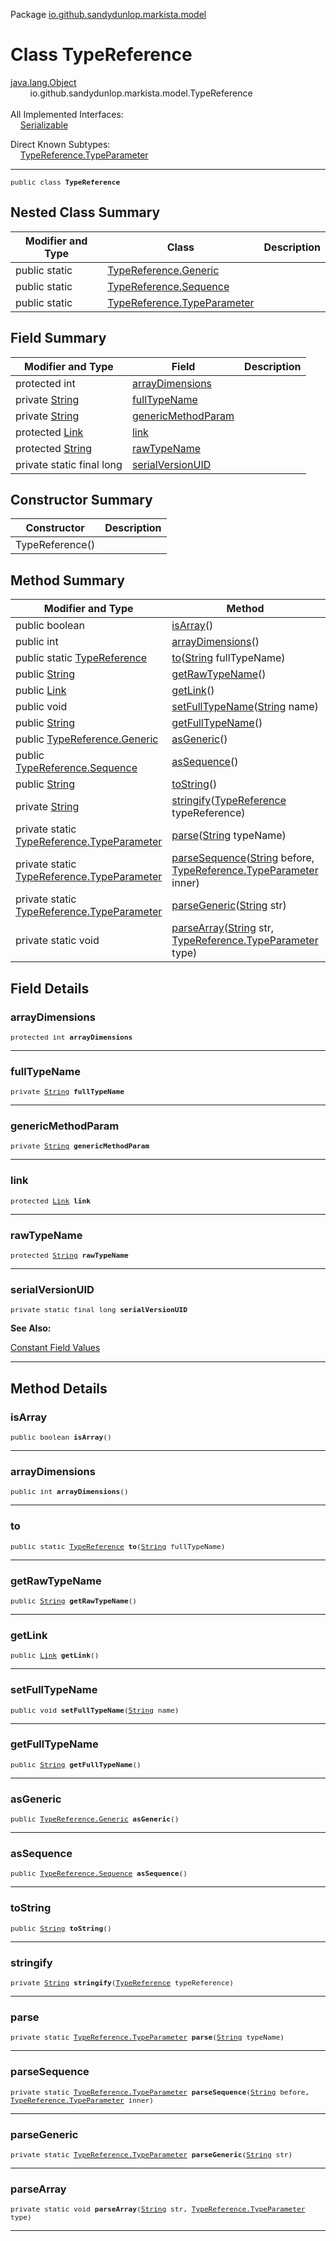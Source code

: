 Package [io.github.sandydunlop.markista.model](index.md)

# Class TypeReference
[java.lang.Object](https://docs.oracle.com/en/java/javase/24/docs/api/java.base/java/lang/Object.html)<br/>
        io.github.sandydunlop.markista.model.TypeReference<br/>
<br/>
All Implemented Interfaces:<br/>
    [Serializable](https://docs.oracle.com/en/java/javase/24/docs/api/java.base/java/io/Serializable.html)

Direct Known Subtypes:<br/>
    [TypeReference.TypeParameter](TypeReference.TypeParameter.md)


----

<span style="font-family: monospace; font-size: 80%;">public class __TypeReference__</span>


## Nested Class Summary

| Modifier and Type | Class                                                         | Description |
|-------------------|---------------------------------------------------------------|-------------|
| public static     | [TypeReference.Generic](TypeReference.Generic.md)             |             |
| public static     | [TypeReference.Sequence](TypeReference.Sequence.md)           |             |
| public static     | [TypeReference.TypeParameter](TypeReference.TypeParameter.md) |             |



## Field Summary

| Modifier and Type                                                                                      | Field                                     | Description |
|--------------------------------------------------------------------------------------------------------|-------------------------------------------|-------------|
| protected int                                                                                          | [arrayDimensions](#arraydimensions)       |             |
| private [String](https://docs.oracle.com/en/java/javase/24/docs/api/java.base/java/lang/String.html)   | [fullTypeName](#fulltypename)             |             |
| private [String](https://docs.oracle.com/en/java/javase/24/docs/api/java.base/java/lang/String.html)   | [genericMethodParam](#genericmethodparam) |             |
| protected [Link](Link.md)                                                                              | [link](#link)                             |             |
| protected [String](https://docs.oracle.com/en/java/javase/24/docs/api/java.base/java/lang/String.html) | [rawTypeName](#rawtypename)               |             |
| private static final long                                                                              | [serialVersionUID](#serialversionuid)     |             |



## Constructor Summary

| Constructor     | Description |
|-----------------|-------------|
| TypeReference() |             |



## Method Summary

| Modifier and Type                                                                                    | Method                                                                                                                                                                                                    | Description |
|------------------------------------------------------------------------------------------------------|-----------------------------------------------------------------------------------------------------------------------------------------------------------------------------------------------------------|-------------|
| public boolean                                                                                       | [isArray](#isarray)()                                                                                                                                                                                     |             |
| public int                                                                                           | [arrayDimensions](#arraydimensions)()                                                                                                                                                                     |             |
| public static [TypeReference](TypeReference.md)                                                      | [to](#to)([String](https://docs.oracle.com/en/java/javase/24/docs/api/java.base/java/lang/String.html) fullTypeName)                                                                                      |             |
| public [String](https://docs.oracle.com/en/java/javase/24/docs/api/java.base/java/lang/String.html)  | [getRawTypeName](#getrawtypename)()                                                                                                                                                                       |             |
| public [Link](Link.md)                                                                               | [getLink](#getlink)()                                                                                                                                                                                     |             |
| public void                                                                                          | [setFullTypeName](#setfulltypename)([String](https://docs.oracle.com/en/java/javase/24/docs/api/java.base/java/lang/String.html) name)                                                                    |             |
| public [String](https://docs.oracle.com/en/java/javase/24/docs/api/java.base/java/lang/String.html)  | [getFullTypeName](#getfulltypename)()                                                                                                                                                                     |             |
| public [TypeReference.Generic](TypeReference.Generic.md)                                             | [asGeneric](#asgeneric)()                                                                                                                                                                                 |             |
| public [TypeReference.Sequence](TypeReference.Sequence.md)                                           | [asSequence](#assequence)()                                                                                                                                                                               |             |
| public [String](https://docs.oracle.com/en/java/javase/24/docs/api/java.base/java/lang/String.html)  | [toString](#tostring)()                                                                                                                                                                                   |             |
| private [String](https://docs.oracle.com/en/java/javase/24/docs/api/java.base/java/lang/String.html) | [stringify](#stringify)([TypeReference](TypeReference.md) typeReference)                                                                                                                                  |             |
| private static [TypeReference.TypeParameter](TypeReference.TypeParameter.md)                         | [parse](#parse)([String](https://docs.oracle.com/en/java/javase/24/docs/api/java.base/java/lang/String.html) typeName)                                                                                    |             |
| private static [TypeReference.TypeParameter](TypeReference.TypeParameter.md)                         | [parseSequence](#parsesequence)([String](https://docs.oracle.com/en/java/javase/24/docs/api/java.base/java/lang/String.html) before, [TypeReference.TypeParameter](TypeReference.TypeParameter.md) inner) |             |
| private static [TypeReference.TypeParameter](TypeReference.TypeParameter.md)                         | [parseGeneric](#parsegeneric)([String](https://docs.oracle.com/en/java/javase/24/docs/api/java.base/java/lang/String.html) str)                                                                           |             |
| private static void                                                                                  | [parseArray](#parsearray)([String](https://docs.oracle.com/en/java/javase/24/docs/api/java.base/java/lang/String.html) str, [TypeReference.TypeParameter](TypeReference.TypeParameter.md) type)           |             |



## Field Details

### arrayDimensions

<span style="font-family: monospace; font-size: 80%;">protected int __arrayDimensions__</span>




---

### fullTypeName

<span style="font-family: monospace; font-size: 80%;">private [String](https://docs.oracle.com/en/java/javase/24/docs/api/java.base/java/lang/String.html) __fullTypeName__</span>




---

### genericMethodParam

<span style="font-family: monospace; font-size: 80%;">private [String](https://docs.oracle.com/en/java/javase/24/docs/api/java.base/java/lang/String.html) __genericMethodParam__</span>




---

### link

<span style="font-family: monospace; font-size: 80%;">protected [Link](Link.md) __link__</span>




---

### rawTypeName

<span style="font-family: monospace; font-size: 80%;">protected [String](https://docs.oracle.com/en/java/javase/24/docs/api/java.base/java/lang/String.html) __rawTypeName__</span>




---

### serialVersionUID

<span style="font-family: monospace; font-size: 80%;">private static final long __serialVersionUID__</span>



**See Also:**


[Constant Field Values](../constant-values.md)



---


## Method Details

### isArray

<span style="font-family: monospace; font-size: 80%;">public boolean __isArray__()</span>




---

### arrayDimensions

<span style="font-family: monospace; font-size: 80%;">public int __arrayDimensions__()</span>




---

### to

<span style="font-family: monospace; font-size: 80%;">public static [TypeReference](TypeReference.md) __to__([String](https://docs.oracle.com/en/java/javase/24/docs/api/java.base/java/lang/String.html) fullTypeName)</span>




---

### getRawTypeName

<span style="font-family: monospace; font-size: 80%;">public [String](https://docs.oracle.com/en/java/javase/24/docs/api/java.base/java/lang/String.html) __getRawTypeName__()</span>




---

### getLink

<span style="font-family: monospace; font-size: 80%;">public [Link](Link.md) __getLink__()</span>




---

### setFullTypeName

<span style="font-family: monospace; font-size: 80%;">public void __setFullTypeName__([String](https://docs.oracle.com/en/java/javase/24/docs/api/java.base/java/lang/String.html) name)</span>




---

### getFullTypeName

<span style="font-family: monospace; font-size: 80%;">public [String](https://docs.oracle.com/en/java/javase/24/docs/api/java.base/java/lang/String.html) __getFullTypeName__()</span>




---

### asGeneric

<span style="font-family: monospace; font-size: 80%;">public [TypeReference.Generic](TypeReference.Generic.md) __asGeneric__()</span>




---

### asSequence

<span style="font-family: monospace; font-size: 80%;">public [TypeReference.Sequence](TypeReference.Sequence.md) __asSequence__()</span>




---

### toString

<span style="font-family: monospace; font-size: 80%;">public [String](https://docs.oracle.com/en/java/javase/24/docs/api/java.base/java/lang/String.html) __toString__()</span>




---

### stringify

<span style="font-family: monospace; font-size: 80%;">private [String](https://docs.oracle.com/en/java/javase/24/docs/api/java.base/java/lang/String.html) __stringify__([TypeReference](TypeReference.md) typeReference)</span>




---

### parse

<span style="font-family: monospace; font-size: 80%;">private static [TypeReference.TypeParameter](TypeReference.TypeParameter.md) __parse__([String](https://docs.oracle.com/en/java/javase/24/docs/api/java.base/java/lang/String.html) typeName)</span>




---

### parseSequence

<span style="font-family: monospace; font-size: 80%;">private static [TypeReference.TypeParameter](TypeReference.TypeParameter.md) __parseSequence__([String](https://docs.oracle.com/en/java/javase/24/docs/api/java.base/java/lang/String.html) before, [TypeReference.TypeParameter](TypeReference.TypeParameter.md) inner)</span>




---

### parseGeneric

<span style="font-family: monospace; font-size: 80%;">private static [TypeReference.TypeParameter](TypeReference.TypeParameter.md) __parseGeneric__([String](https://docs.oracle.com/en/java/javase/24/docs/api/java.base/java/lang/String.html) str)</span>




---

### parseArray

<span style="font-family: monospace; font-size: 80%;">private static void __parseArray__([String](https://docs.oracle.com/en/java/javase/24/docs/api/java.base/java/lang/String.html) str, [TypeReference.TypeParameter](TypeReference.TypeParameter.md) type)</span>




---

